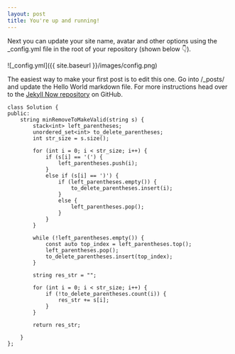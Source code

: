 ```yaml
---
layout: post
title: You're up and running!
---
```


Next you can update your site name, avatar and other options using the _config.yml file in the root of your repository (shown below :point_down:).

![_config.yml]({{ site.baseurl }}/images/config.png)

The easiest way to make your first post is to edit this one. Go into /_posts/ and update the Hello World markdown file. For more instructions head over to the [Jekyll Now repository](https://github.com/barryclark/jekyll-now) on GitHub.

```
class Solution {
public:
    string minRemoveToMakeValid(string s) {
        stack<int> left_parentheses;
        unordered_set<int> to_delete_parentheses;
        int str_size = s.size();
        
        for (int i = 0; i < str_size; i++) {
            if (s[i] == '(') {
                left_parentheses.push(i);
            }
            else if (s[i] == ')') {
                if (left_parentheses.empty()) {
                    to_delete_parentheses.insert(i);
                }
                else {
                    left_parentheses.pop();
                }
            }
        }
        
        while (!left_parentheses.empty()) {
            const auto top_index = left_parentheses.top();
            left_parentheses.pop();
            to_delete_parentheses.insert(top_index);
        }
        
        string res_str = "";
        
        for (int i = 0; i < str_size; i++) {
            if (!to_delete_parentheses.count(i)) {
                res_str += s[i];
            }
        }
        
        return res_str;
        
    }
};
```
